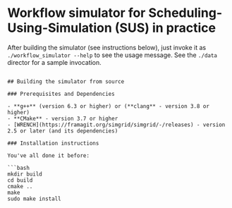 # Workflow simulator for Scheduling-Using-Simulation (SUS) in practice

After building the simulator (see instructions below), just invoke it
as `./workflow_simulator --help` to see the usage message. See the `./data`
director for a sample invocation. 
```

## Building the simulator from source

### Prerequisites and Dependencies

- **g++** (version 6.3 or higher) or (**clang** - version 3.8 or higher)
- **CMake** - version 3.7 or higher
- [WRENCH](https://framagit.org/simgrid/simgrid/-/releases) - version 2.5 or later (and its dependencies)

### Installation instructions

You've all done it before:

```bash
mkdir build
cd build
cmake ..
make
sudo make install
```




